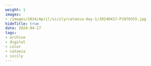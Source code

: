 ```yaml
---
weight: 1
images:
- /images/2024/April/sicily/catania-day-1/20240417-P1070355.jpg
hideTitle: true
date: 2024-04-17
tags:
- archive
- digital
- color
- catania
- sicily
---
```



